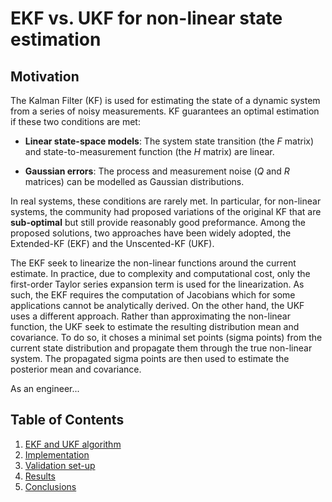 # EKF vs. UKF for non-linear state estimation

## Motivation

The Kalman Filter (KF) is used for estimating the state of a dynamic system from a series of noisy measurements. KF guarantees an optimal estimation if these two conditions are met:

- **Linear state-space models**: The system state transition (the $F$ matrix) and state-to-measurement function (the $H$ matrix) are linear.

- **Gaussian errors**: The process and measurement noise ($Q$ and $R$ matrices) can be modelled as Gaussian distributions.

In real systems, these conditions are rarely met. In particular, for non-linear systems, the community had proposed variations of the original KF that are **sub-optimal** but still provide reasonably good preformance. Among the proposed solutions, two approaches have been widely adopted, the Extended-KF (EKF) and the Unscented-KF (UKF).

The EKF seek to linearize the non-linear functions around the current estimate. In practice, due to complexity and computational cost, only the first-order Taylor series expansion term is used for the linearization. As such, the EKF requires the computation of Jacobians which for some applications cannot be analytically derived. On the other hand, the UKF uses a different approach. Rather than approximating the non-linear function, the UKF seek to estimate the resulting distribution mean and covariance. To do so, it choses a minimal set points (sigma points) from the current state distribution and propagate them through the true non-linear system. The propagated sigma points are then used to estimate the posterior mean and covariance.

As an engineer...

## Table of Contents

1. [EKF and UKF algorithm](#theory)
2. [Implementation](#example2)
3. [Validation set-up](#validation)
4. [Results](#Results)
4. [Conclusions](#Conclusions)

